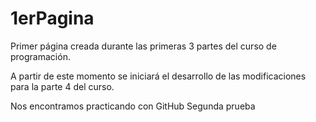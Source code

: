 # 1erPagina

Primer página creada durante las primeras 3 partes del curso de programación.

A partir de este momento se iniciará el desarrollo de las modificaciones para la parte 4 del curso.

Nos encontramos practicando con GitHub
Segunda prueba
